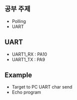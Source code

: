 ## 공부 주제
- Polling
- UART

## UART
- UART1_RX : PA10
- UART1_TX : PA9

## Example
- Target to PC UART char send
- Echo program
